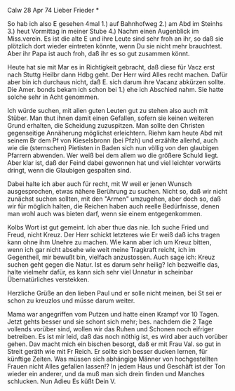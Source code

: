 Calw 28 Apr 74
Lieber Frieder <Fried>*

So hab ich also E gesehen 4mal 1.) auf Bahnhofweg 2.) am Abd im Steinhs 3.) heut Vormittag in meiner Stube 4.) Nachm einen Augenblick im Miss.verein. Es ist die alte E und ihre Leute sind sehr froh an ihr, so daß sie plötzlich dort wieder eintreten könnte, wenn Du sie nicht mehr brauchtest. Aber ihr Papa ist auch froh, daß ihr es so gut zusammen könnt.

Heute hat sie mit Mar es in Richtigkeit gebracht, daß diese für Vacz erst nach Stuttg Heilbr dann Hdbg geht. Der Herr wird Alles recht machen. Dafür aber bin ich durchaus nicht, daß E. sich darum ihre Vacanz abkürzen sollte. 
Die Amer. bonds bekam ich schon bei 1.) ehe ich Abschied nahm. Sie hatte solche sehr in Acht genommen.

Ich würde suchen, mit allen guten Leuten gut zu stehen also auch mit Stüber. Man thut ihnen damit einen Gefallen, sofern sie keinen weiteren Grund erhalten, die Scheidung zuzuspitzen. Man sollte den Christen gegenseitige Annäherung möglichst erleichtern. Riehm kam heute Abd mit seinem Br dem Pf von Kieselsbronn (bei Pfzh) und erzählte allerhd, auch wie die (sternschen) Pietisten in Baden sich nun völlig von den glaubigen Pfarrern abwenden. Wer weiß bei dem allem wo die größere Schuld liegt. Aber klar ist, daß der Feind dabei gewonnen hat und viel leichter vorwärts dringt, wenn die Glaubigen gespalten sind.

Dabei halte ich aber auch für recht, mit W weil er jenen Wunsch ausgesprochen, etwas nähere Berührung zu suchen. Nicht so, daß wir nicht zunächst suchen sollten, mit den "Armen" umzugehen, aber doch so, daß wir für möglich halten, die Reichen haben auch reelle Bedürfnisse, denen man wohl auch was bieten darf, wenn sie einem entgegenkommen.

Kolbs Wort ist gut gemeint. Ich aber thue das nie. Ich suche Fried und Freud, nicht Kreuz. Der Herr schickt letzteres wie Er weiß daß ichs tragen kann ohne ihm Unehre zu machen. Wie kann aber ich um Kreuz bitten, wenn ich gar nicht absehe wie weit meine Tragkraft reicht, ich im Gegentheil, mir bewußt bin, vielfach anzustossen. Auch sage ich: Kreuz suchen geht gegen die Natur. Ist es darum sehr heilig? Ich bezweifle das, halte vielmehr dafür, es kann sich sehr viel Unnatur in scheinbar Übernatürliches verstekken.

Herzliche Grüße an den lieben Paul und er solle nicht meinen, bei St sei er schon zu kreuzlos und müsse darum weiter.

Mama war angegriffen vom Putzen und hatte einen Krampf vor 10 Tagen. Jetzt gehts besser und sie schont sich mehr; bes. nachdem die 2 Tage vollends vorüber sind, wollen wir das Ruhen und Schonen noch eifriger betreiben. Es ist mir leid, daß das noch nöthig ist, es wird aber auch vorüber gehen. 
Dav macht mich ein bischen besorgt, daß er mit Frau Val. so gut in Streit geräth wie mit Fr Reich. Er sollte sich besser ducken lernen, für künftige Zeiten. Was müssen sich abhängige Männer von hochgestellten Frauen nicht Alles gefallen lassen!? In jedem Haus und Geschäft ist der Ton wieder ein anderer, und da muß man sich drein finden und Manches schlucken. Nun Adieu Es küßt
 Dein V.
